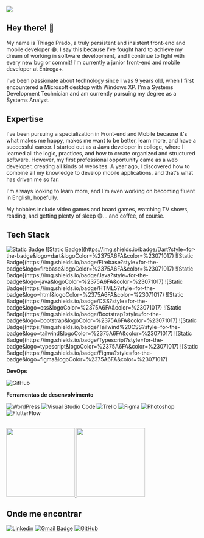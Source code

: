 ![](https://komarev.com/ghpvc/?username=pradoui&color=006bed)

## Hey there! 🔷

My name is Thiago Prado, a truly persistent and insistent front-end and mobile developer 😁. I say this because I've fought hard to achieve my dream of working in software development, and I continue to fight with every new bug or commit!
I'm currently a junior front-end and mobile developer at Entrega+.

I've been passionate about technology since I was 9 years old, when I first encountered a Microsoft desktop with Windows XP. I'm a Systems Development Technician and am currently pursuing my degree as a Systems Analyst.

## Expertise

I've been pursuing a specialization in Front-end and Mobile because it's what makes me happy, makes me want to be better, learn more, and have a successful career. I started out as a Java developer in college, where I learned all the logic, practices, and how to create organized and structured software. However, my first professional opportunity came as a web developer, creating all kinds of websites. A year ago, I discovered how to combine all my knowledge to develop mobile applications, and that's what has driven me so far.

I'm always looking to learn more, and I'm even working on becoming fluent in English, hopefully.

My hobbies include video games and board games, watching TV shows, reading, and getting plenty of sleep 😅... and coffee, of course.

## Tech Stack

<img alt="Static Badge" src="https://img.shields.io/badge/flutter?style=for-the-badge&logo=flutter&logoColor=%2375A6FA&color=%23071017">
![Static Badge](https://img.shields.io/badge/Dart?style=for-the-badge&logo=dart&logoColor=%2375A6FA&color=%23071017)
![Static Badge](https://img.shields.io/badge/Firebase?style=for-the-badge&logo=firebase&logoColor=%2375A6FA&color=%23071017)
![Static Badge](https://img.shields.io/badge/Java?style=for-the-badge&logo=java&logoColor=%2375A6FA&color=%23071017)
![Static Badge](https://img.shields.io/badge/HTML5?style=for-the-badge&logo=html&logoColor=%2375A6FA&color=%23071017)
![Static Badge](https://img.shields.io/badge/CSS?style=for-the-badge&logo=css&logoColor=%2375A6FA&color=%23071017)
![Static Badge](https://img.shields.io/badge/Bootstrap?style=for-the-badge&logo=bootstrap&logoColor=%2375A6FA&color=%23071017)
![Static Badge](https://img.shields.io/badge/Tailwind%20CSS?style=for-the-badge&logo=tailwind&logoColor=%2375A6FA&color=%23071017)
![Static Badge](https://img.shields.io/badge/Typescript?style=for-the-badge&logo=typescript&logoColor=%2375A6FA&color=%23071017)
![Static Badge](https://img.shields.io/badge/Figma?style=for-the-badge&logo=figma&logoColor=%2375A6FA&color=%23071017)

**DevOps**

![GitHub](https://img.shields.io/badge/-GitHub-333333?style=flat&logo=github)

**Ferramentas de desenvolvimento**

![WordPress](https://img.shields.io/badge/-WordPress-333333?style=flat&logo=wordpress&logoColor=007ACC)
![Visual Studio Code](https://img.shields.io/badge/-Visual%20Studio%20Code-333333?style=flat&logo=visual-studio-code&logoColor=007ACC)
![Trello](https://img.shields.io/badge/-Trello-333333?style=flat&logo=trello&logoColor=007ACC)
![Figma](https://img.shields.io/badge/-Figma-333333?style=flat&logo=figma&logoColor=007ACC)
![Photoshop](https://img.shields.io/badge/-Photoshop-333333?style=flat&logo=photoshop&logoColor=007ACC)
![FlutterFlow](https://img.shields.io/badge/-FlutterFlow-333333?style=flat&logo=flutterflow&logoColor=007ACC)

<br/>

<a href="https://github.com/pradoui" title="Perfil do Thiago">
  <img height="180em" src="https://github-readme-stats.vercel.app/api?username=pradoui&show_icons=true&title_color=fff&text_color=fff&icon_color=1190CB&bg_color=06171F&cache_seconds=2300" />
</a>



<a href="https://github.com/pradoui" title="Perfil do Thiago">
  <img height="180em" src="https://github-readme-stats.vercel.app/api/top-langs/?username=pradoui&show_icons=true&title_color=fff&text_color=fff&icon_color=1190CB&bg_color=06171F&cache_seconds=2300" />
</a>

## Onde me encontrar

[![Linkedin](https://img.shields.io/badge/-thiagopradodev-blue?style=flat-square&logo=Linkedin&logoColor=white&link=https://linkedin.com/in/thiagopradodev)](https://linkedin.com/in/thiagopradodev)
[![Gmail Badge](https://img.shields.io/badge/-profissional@thiagopradodev.tech-006bed?style=flat-square&logo=Gmail&logoColor=white&link=mailto:profissional@thiagopradodev.tech)](mailto:profissional@thiagopradodev.tech)
[![GitHub](https://img.shields.io/github/followers/pradoui?label=follow&style=social)](https://github.com/pradoui)
